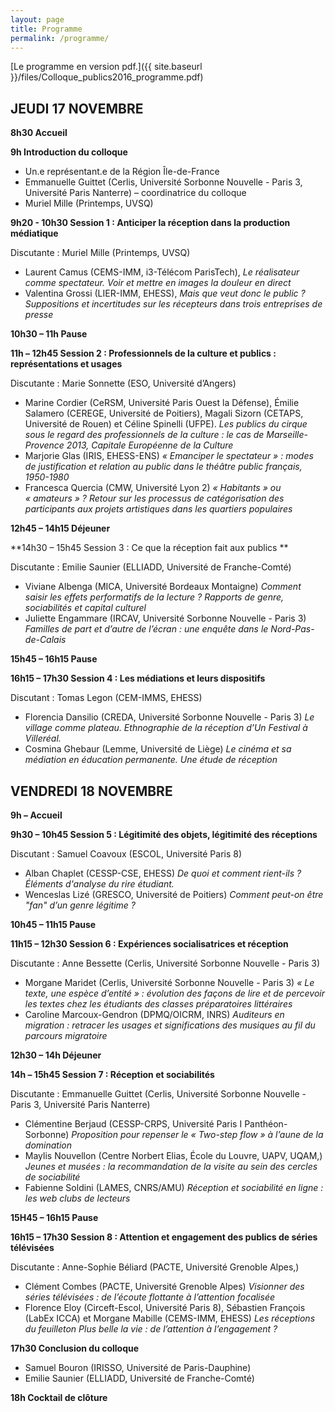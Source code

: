 ```yaml
---
layout: page
title: Programme
permalink: /programme/
---
```


[Le programme en version pdf.]({{ site.baseurl }}/files/Colloque_publics2016_programme.pdf)

## JEUDI 17 NOVEMBRE

**8h30 Accueil**

**9h Introduction du colloque**

+ Un.e représentant.e de la Région Île-de-France 
+ Emmanuelle <span class="author-name">Guittet</span> (Cerlis, Université Sorbonne Nouvelle - Paris 3, Université Paris Nanterre) – coordinatrice du colloque
+ Muriel <span class="author-name">Mille</span> (Printemps, UVSQ)


**9h20 - 10h30 Session 1 : Anticiper la réception dans la production médiatique**

Discutante : Muriel <span class="author-name">Mille</span> (Printemps, UVSQ) 

+ Laurent <span class="author-name">Camus</span> (CEMS-IMM, i3-Télécom ParisTech), *Le réalisateur comme spectateur. Voir et mettre en images la douleur en direct*
+ Valentina <span class="author-name">Grossi</span> (LIER-IMM, EHESS), *Mais que veut donc le public ? Suppositions et incertitudes sur les récepteurs dans trois entreprises de presse*

**10h30 – 11h Pause**

**11h – 12h45 Session 2 : Professionnels de la culture et publics : représentations et usages**

Discutante : Marie <span class="author-name">Sonnette</span> (ESO, Université d’Angers)

+ Marine <span class="author-name">Cordier</span> (CeRSM, Université Paris Ouest la Défense), Émilie <span class="author-name">Salamero</span> (CEREGE, Université de Poitiers), Magali <span class="author-name">Sizorn</span> (CETAPS, Université de Rouen) et Céline <span class="author-name">Spinelli</span> (UFPE). *Les publics du cirque sous le regard des professionnels de la culture : le cas de Marseille-Provence 2013, Capitale Européenne de la Culture*
+ Marjorie <span class="author-name">Glas</span> (IRIS, EHESS-ENS) *« Emanciper le spectateur » : modes de justification et relation au public dans le théâtre public français, 1950-1980*
+ Francesca <span class="author-name">Quercia</span> (CMW, Université Lyon 2) *« Habitants » ou « amateurs » ? Retour sur les processus de catégorisation des participants aux projets artistiques dans les quartiers populaires*

**12h45 – 14h15 Déjeuner**

**14h30 – 15h45 Session 3 : Ce que la réception fait aux publics **

Discutante : Emilie <span class="author-name">Saunier</span> (ELLIADD, Université de Franche-Comté)

+ Viviane <span class="author-name">Albenga</span> (MICA, Université Bordeaux Montaigne) *Comment saisir les effets performatifs de la lecture ? Rapports de genre, sociabilités et capital culturel*
+ Juliette <span class="author-name">Engammare</span> (IRCAV, Université Sorbonne Nouvelle - Paris 3) *Familles de part et d’autre de l’écran : une enquête dans le Nord-Pas-de-Calais*

**15h45 – 16h15 Pause**

**16h15 – 17h30 Session 4 : Les médiations et leurs dispositifs**

Discutant : Tomas <span class="author-name">Legon</span> (CEM-IMMS, EHESS)

+ Florencia <span class="author-name">Dansilio</span> (CREDA, Université Sorbonne Nouvelle - Paris 3) *Le village comme plateau. Ethnographie de la réception d’Un Festival à Villeréal.*
+ Cosmina <span class="author-name">Ghebaur</span> (Lemme, Université de Liège) *Le cinéma et sa médiation en éducation permanente. Une étude de réception*

## VENDREDI 18 NOVEMBRE

**9h – Accueil**

**9h30 – 10h45 Session 5 : Légitimité des objets, légitimité des réceptions**

Discutant : Samuel <span class="author-name">Coavoux</span> (ESCOL, Université Paris 8)

+ Alban <span class="author-name">Chaplet</span> (CESSP-CSE, EHESS) *De quoi et comment rient-ils ? Éléments d'analyse du rire étudiant.*
+ Wenceslas <span class="author-name">Lizé</span> (GRESCO, Université de Poitiers) *Comment peut-on être "fan" d’un genre légitime ?*

**10h45 – 11h15 Pause**

**11h15 – 12h30 Session 6 : Expériences socialisatrices et réception**

Discutante : Anne <span class="author-name">Bessette</span> (Cerlis, Université Sorbonne Nouvelle - Paris 3)

+ Morgane <span class="author-name">Maridet</span> (Cerlis, Université Sorbonne Nouvelle - Paris 3) *« Le texte, une espèce d’entité » : évolution des façons de lire et de percevoir les textes chez les étudiants des classes préparatoires littéraires*
+ Caroline <span class="author-name">Marcoux-Gendron</span> (DPMQ/OICRM, INRS) *Auditeurs en migration : retracer les usages et significations des musiques au fil du parcours migratoire*

**12h30 – 14h Déjeuner**

**14h – 15h45 Session 7 : Réception et sociabilités**

Discutante : Emmanuelle <span class="author-name">Guittet</span> (Cerlis, Université Sorbonne Nouvelle - Paris 3, Université Paris Nanterre)

+ Clémentine <span class="author-name">Berjaud</span> (CESSP-CRPS, Université Paris I Panthéon-Sorbonne) *Proposition pour repenser le « Two-step flow » à l’aune de la domination*
+ Maylis <span class="author-name">Nouvellon</span> (Centre Norbert Elias, École du Louvre, UAPV, UQAM,) *Jeunes et musées : la recommandation de la visite au sein des cercles de sociabilité* 
+ Fabienne <span class="author-name">Soldini</span> (LAMES, CNRS/AMU) *Réception et sociabilité en ligne : les web clubs de lecteurs* 

**15H45 – 16h15 Pause**

**16h15 – 17h30 Session 8 : Attention et engagement des publics de séries télévisées**

Discutante : Anne-Sophie <span class="author-name">Béliard</span> (PACTE, Université Grenoble Alpes,)

+ Clément <span class="author-name">Combes</span> (PACTE, Université Grenoble Alpes) *Visionner des séries télévisées : de l’écoute flottante à l’attention focalisée*
+ Florence <span class="author-name">Eloy</span> (Circeft-Escol, Université Paris 8), Sébastien <span class="author-name">François</span> (LabEx ICCA) et Morgane <span class="author-name">Mabille</span> (CEMS-IMM, EHESS) *Les réceptions du feuilleton Plus belle la vie : de l’attention à l’engagement ?*

**17h30 Conclusion du colloque**

+ Samuel <span class="author-name">Bouron</span> (IRISSO, Université de Paris-Dauphine) 
+ Emilie <span class="author-name">Saunier</span> (ELLIADD, Université de Franche-Comté)

**18h Cocktail de clôture**
